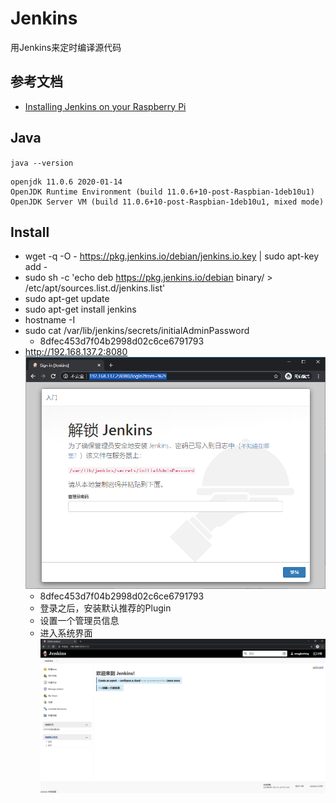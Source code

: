# Jenkins

用Jenkins来定时编译源代码

## 参考文档

* [Installing Jenkins on your Raspberry Pi](https://pimylifeup.com/jenkins-raspberry-pi/)

## Java

`java --version`

```
openjdk 11.0.6 2020-01-14
OpenJDK Runtime Environment (build 11.0.6+10-post-Raspbian-1deb10u1)
OpenJDK Server VM (build 11.0.6+10-post-Raspbian-1deb10u1, mixed mode)
```

## Install

* wget -q -O - https://pkg.jenkins.io/debian/jenkins.io.key | sudo apt-key add -
* sudo sh -c 'echo deb https://pkg.jenkins.io/debian binary/ > /etc/apt/sources.list.d/jenkins.list'
* sudo apt-get update
* sudo apt-get install jenkins
* hostname -I
* sudo cat /var/lib/jenkins/secrets/initialAdminPassword
  * 8dfec453d7f04b2998d02c6ce6791793
* http://192.168.137.2:8080  
  ![Jenkins_Login_Page.png](images/Jenkins_Login_Page.png)
  * 8dfec453d7f04b2998d02c6ce6791793
  * 登录之后，安装默认推荐的Plugin
  * 设置一个管理员信息
  * 进入系统界面  
    ![Jenkins_Welcome.png](images/Jenkins_Welcome.png)
